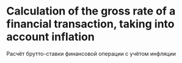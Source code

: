 # Calculation of the gross rate of a financial transaction, taking into account inflation

Расчёт брутто-ставки финансовой операции с учётом инфляции
